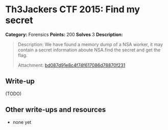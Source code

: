 # Th3Jackers CTF 2015: Find my secret

**Category:** Forensics
**Points:** 200
**Solves** 3
**Description:**

>Description: We have found a memory dump of a NSA worker, it may contain a secret information aboute NSA.find the secret and get the flag.
> 
> Attachment: [bd087d91e8c4f74f617086d78870f231](https://mega.nz/#!mEl1zDwL!ZTFzm7T6FHEkRcaeiHwfmv6oi8olaBM8GKQL9buEvJc)

## Write-up

(TODO)

## Other write-ups and resources

* none yet
